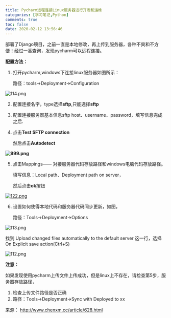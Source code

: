 ```yaml
---
title: Pycharm远程连接Linux服务器进行开发和运维
categories: [学习笔记,Python]
comments: true
toc: false
date: 2020-02-12 13:56:46
---
```


部署了Django项目，之前一直是本地修改，再上传到服务器，各种不爽和不方便！经过一番查询，发现pycharm可以远程连接。

**配置方法：**

<!--more-->

1. 打开pycharm,windows下连接linux服务器如图所示：

   路径：tools→Deployment→Configuration

![114.png](http://www.chenxm.cc/upload/article/2019/3/8/114_20190308110447_625.png)

2. 配置连接名字，type选择**sftp**,只能选择**sftp**

3. 配置连接服务器基本信息sftp host、username、password，填写信息完成之后.

4. 点击**Test SFTP connection**

   然后点击**Autodetect**

**![999.png](http://www.chenxm.cc/upload/article/2019/3/8/999_20190308110136_275.png)**

5. 点击Mappings—— 对接服务器代码存放路径和windows电脑代码存放路径。

   填写信息：Local path、Deployment path on server，

   然后点击**ok**按钮

[![122.png](http://www.chenxm.cc/upload/article/2019/3/8/122_20190308111855_756.png)](http://www.chenxm.cc/zb_users/upload/2018/08/201808201534762714104722.png)

6. 设置如何使得本地代码和服务器代码同步更新，如图，

   路径：Tools→Deployment→Options

![113.png](http://www.chenxm.cc/upload/article/2019/3/8/113_20190308110403_533.png)

找到 Upload changed files automatically to the default server 这一行，选择On Explicit save action(Ctrl+S)

![112.png](http://www.chenxm.cc/upload/article/2019/3/8/112_20190308110327_182.png)



**注意：**

如果发现使用pycharm上传文件上传成功，但是linux上不存在，请检查第5步，服务器存放路径，

1. 检查上传文件路径是否正确
2. 路径：Tools→Deployment→Sync with Deployed to xx





来源： http://www.chenxm.cc/article/628.html 